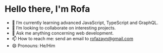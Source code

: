 # Hello there, I'm Rofa

- 🌱  I’m currently learning advanced JavaScript, TypeScript and GraphQL.
- 🔭  I’m looking to collaborate on interesting projects.
- 💬  Ask me anything concerning web development.
- 📫  How to reach me: send an email to [rofazayn@gmail.com](rofazayn@gmail.com)
- 😄  Pronouns: He/Him

